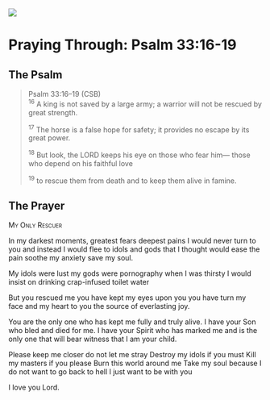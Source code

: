 <img class="intro-left" style="margin-top:10px" src="/images/art-paris-psalter.jpg">

# Praying Through: Psalm 33:16-19

<p style="clear:both;">

## The Psalm

>Psalm 33:16–19 (CSB)  
><sup>16</sup> A king is not saved by a large army; a warrior will not be rescued by great strength. 
>
><sup>17</sup> The horse is a false hope for safety; it provides no escape by its great power. 
>
><sup>18</sup> But look, the LORD keeps his eye on those who fear him— those who depend on his faithful love 
>
><sup>19</sup> to rescue them from death and to keep them alive in famine.

## The Prayer

<div style="font-variant: small-caps;">
My Only Rescuer
</div>


In my darkest moments,
  greatest fears
  deepest pains
  I would never turn to you
  and instead I would flee
  to idols and gods
  that I thought would ease the pain
  soothe my anxiety
  save my soul.

My idols were lust
  my gods were pornography
  when I was thirsty
  I would insist on drinking
  crap-infused
  toilet water

But you rescued me
  you have kept my eyes upon you
  you have turn my face
  and my heart
  to you
  the source of everlasting joy.

You are the only one
  who has kept me 
  fully and truly
  alive.
  I have your Son
  who bled and died for me.
  I have your Spirit
  who has marked me
  and is the only one
  that will bear witness
  that I am your child.

Please keep me closer
  do not let me stray
  Destroy my idols if you must
  Kill my masters if you please
  Burn this world around me
  Take my soul
  because I do not want to go back to hell
  I just want to be with you

I love you Lord.
